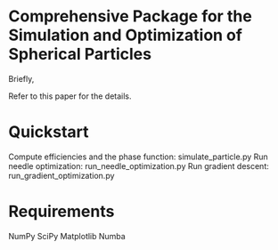 # Comprehensive Package for the Simulation and Optimization of Spherical Particles
Briefly,

Refer to this paper for the details.
# Quickstart
Compute efficiencies and the phase function: simulate_particle.py
Run needle optimization: run_needle_optimization.py
Run gradient descent: run_gradient_optimization.py
# Requirements
NumPy
SciPy
Matplotlib
Numba

